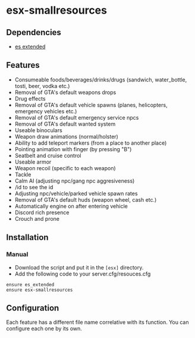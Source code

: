 # esx-smallresources
## Dependencies
- [es extended](https://github.com/overextended/es_extended)

## Features
- Consumeable foods/beverages/drinks/drugs (sandwich, water_bottle, tosti, beer, vodka etc.)
- Removal of GTA's default weapons drops
- Drug effects
- Removal of GTA's default vehicle spawns (planes, helicopters, emergency vehicles etc.)
- Removal of GTA's default emergency service npcs
- Removal of GTA's default wanted system
- Useable binoculars
- Weapon draw animations (normal/holster)
- Ability to add teleport markers (from a place to another place)
- Pointing animation with finger (by pressing "B")
- Seatbelt and cruise control
- Useable armor
- Weapon recoil (specific to each weapon)
- Tackle
- Calm AI (adjusting npc/gang npc aggresiveness)
- /id to see the id
- Adjusting npc/vehicle/parked vehicle spawn rates
- Removal of GTA's default huds (weapon wheel, cash etc.)
- Automatically engine on after entering vehicle
- Discord rich presence
- Crouch and prone

## Installation
### Manual
- Download the script and put it in the `[esx]` directory.
- Add the following code to your server.cfg/resouces.cfg
```
ensure es_extended
ensure esx-smallresources
```

## Configuration
Each feature has a different file name correlative with its function. You can configure each one by its own.

